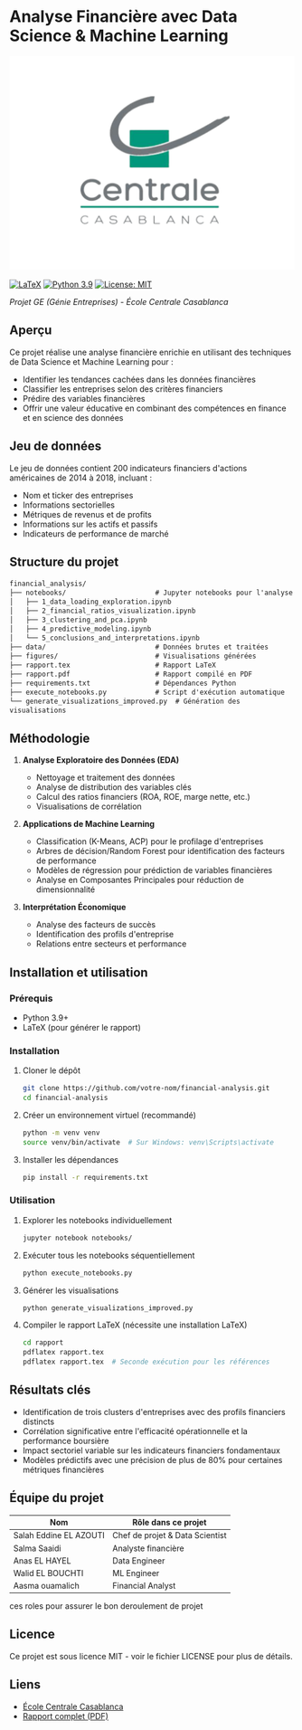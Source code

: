 # Analyse Financière avec Data Science & Machine Learning
![École Centrale Casablanca](figures/logo-ecc.png)

[![LaTeX](https://img.shields.io/badge/Rapport-LaTeX-blue.svg)](rapport.pdf)
[![Python 3.9](https://img.shields.io/badge/Python-3.9-green.svg)](https://www.python.org/downloads/release/python-390/)
[![License: MIT](https://img.shields.io/badge/License-MIT-yellow.svg)](https://opensource.org/licenses/MIT)

*Projet GE (Génie Entreprises) - École Centrale Casablanca*

## Aperçu
Ce projet réalise une analyse financière enrichie en utilisant des techniques de Data Science et Machine Learning pour :
- Identifier les tendances cachées dans les données financières
- Classifier les entreprises selon des critères financiers
- Prédire des variables financières
- Offrir une valeur éducative en combinant des compétences en finance et en science des données

## Jeu de données
Le jeu de données contient 200 indicateurs financiers d'actions américaines de 2014 à 2018, incluant :
- Nom et ticker des entreprises
- Informations sectorielles
- Métriques de revenus et de profits
- Informations sur les actifs et passifs
- Indicateurs de performance de marché

## Structure du projet
```
financial_analysis/
├── notebooks/                      # Jupyter notebooks pour l'analyse
│   ├── 1_data_loading_exploration.ipynb
│   ├── 2_financial_ratios_visualization.ipynb
│   ├── 3_clustering_and_pca.ipynb
│   ├── 4_predictive_modeling.ipynb
│   └── 5_conclusions_and_interpretations.ipynb
├── data/                           # Données brutes et traitées
├── figures/                        # Visualisations générées
├── rapport.tex                     # Rapport LaTeX
├── rapport.pdf                     # Rapport compilé en PDF
├── requirements.txt                # Dépendances Python
├── execute_notebooks.py            # Script d'exécution automatique
└── generate_visualizations_improved.py  # Génération des visualisations
```

## Méthodologie
1. **Analyse Exploratoire des Données (EDA)**
   - Nettoyage et traitement des données
   - Analyse de distribution des variables clés
   - Calcul des ratios financiers (ROA, ROE, marge nette, etc.)
   - Visualisations de corrélation

2. **Applications de Machine Learning**
   - Classification (K-Means, ACP) pour le profilage d'entreprises
   - Arbres de décision/Random Forest pour identification des facteurs de performance
   - Modèles de régression pour prédiction de variables financières
   - Analyse en Composantes Principales pour réduction de dimensionnalité

3. **Interprétation Économique**
   - Analyse des facteurs de succès
   - Identification des profils d'entreprise
   - Relations entre secteurs et performance

## Installation et utilisation

### Prérequis
- Python 3.9+
- LaTeX (pour générer le rapport)

### Installation
1. Cloner le dépôt
   ```bash
   git clone https://github.com/votre-nom/financial-analysis.git
   cd financial-analysis
   ```

2. Créer un environnement virtuel (recommandé)
   ```bash
   python -m venv venv
   source venv/bin/activate  # Sur Windows: venv\Scripts\activate
   ```

3. Installer les dépendances
   ```bash
   pip install -r requirements.txt
   ```

### Utilisation
1. Explorer les notebooks individuellement
   ```bash
   jupyter notebook notebooks/
   ```

2. Exécuter tous les notebooks séquentiellement
   ```bash
   python execute_notebooks.py
   ```

3. Générer les visualisations
   ```bash
   python generate_visualizations_improved.py
   ```

4. Compiler le rapport LaTeX (nécessite une installation LaTeX)
   ```bash
   cd rapport
   pdflatex rapport.tex
   pdflatex rapport.tex  # Seconde exécution pour les références
   ```

## Résultats clés
- Identification de trois clusters d'entreprises avec des profils financiers distincts
- Corrélation significative entre l'efficacité opérationnelle et la performance boursière
- Impact sectoriel variable sur les indicateurs financiers fondamentaux
- Modèles prédictifs avec une précision de plus de 80% pour certaines métriques financières

## Équipe du projet
| Nom | Rôle dans ce projet|
|------|------|
| Salah Eddine EL AZOUTI | Chef de projet & Data Scientist |
| Salma Saaidi | Analyste financière |
| Anas EL HAYEL | Data Engineer |
| Walid EL BOUCHTI | ML Engineer |
| Aasma ouamalich | Financial Analyst |

ces roles pour assurer le bon deroulement de projet
## Licence
Ce projet est sous licence MIT - voir le fichier LICENSE pour plus de détails.

## Liens
- [École Centrale Casablanca](https://www.centrale-casablanca.ma/)
- [Rapport complet (PDF)](rapport.pdf)
